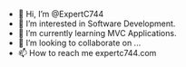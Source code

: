 - 👋 Hi, I’m @ExpertC744
- 👀 I’m interested in Software Development.
- 🌱 I’m currently learning MVC Applications.
- 💞️ I’m looking to collaborate on ...
- 📫 How to reach me expertc744.com

<!---
ExpertC744/ExpertC744 is a ✨ special ✨ repository because its `README.md` (this file) appears on your GitHub profile.
You can click the Preview link to take a look at your changes.
--->
